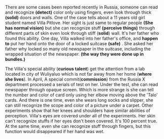 There are some cases been reported recently in Russia, someone can read and recognize **(detect)** color only using fingers, even look through thick **(solid)** doors and walls. One of the case tells about a 11 years old girl student named Villa Pitlove. Her sight is just same to regular people **(She has normal vision)** but she can recognize stuff **(perceive things)** through different parts of skin even look through stiff (**solid**) wall. It's her father who found this ability. One day, Villa walked into her father's office, and **happen to** put her hand onto the door of a locked suitcase **(safe)** . She asked her father why locked so many old newspaper in the suitcase, including the wrapped situation of the newspaper. **(the way they were done up in bundles.)**

The Villa's special ability (**curious talent**) get the attention from a lab located in city of Wuliyaluo which is not far away from her home (**where she lives**). In April, A special commit(**commission**) from the Russia X department processed a serials of test on her. Under the test, she can read newspaper through opaque screen. Which is more strange is she can tell the number and color of card only using her elbow moving above the 'Talo' cards. And there is one time, even she wears long socks and slipper, she can still recognize the scope and color of a picture under a carpet. Other experiments show that her knees and shoulders have similar abilities of perception. Villa's eyes are covered under all of the experiments. Her skin can't recognize stuffs if her eyes don't been covered. It's 100 percent true. At the same time, even she can recognize stuff through fingers, but this function would disappeared if her hand was wet.
